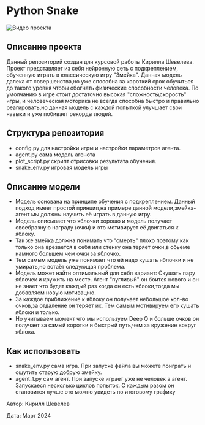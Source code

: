 # Python Snake

![Видео проекта](https://i.imgur.com/3x2SrL6.gif)





## Описание проекта

Данный репозиторий создан для курсовой работы Кирилла Шевелева. Проект представляет из себя нейронную сеть c подкреплением, обученную играть в классическую игру "Змейка".
Данная модель далека от совершенства,но уже способна за короткий срок обучиться до такого уровня чтобы обогнать физические способности человека. По умолчанию в игре стоит достаточно высокая "сложность\скорость" игры,
и человеческая моторика не всегда способна быстро и правильно реагировать,но данная модель с каждой попыткой улучшает свои навыки и уже побивает рекорды людей.


## Структура репозитория

- config.py для настройки игры и настройки параметров агента.
- agent.py сама модель агенота
- plot_script.py скрипт отрисовки результата обучения.
- snake_env.py игровая модель игры
## Описание модели

- Модель основана на принципе обучения с подкреплением. Данный подход имеет простой принцип,на примере данной модели,змейка-агент мы должны научить её играть в данную игру.
- Модель описывает что яблочки хорошо и модель получает своебразную награду (очки) и это мотивирует её двигаться к яблоку.
- Так же змейка должна понимать что "смерть" плохо поэтому как только она врезается в себя или стенку она теряет очки,в обьеме намного большем чем очки за яблочко.
- Тем самым модель уже понимает что ей надо кушать яблочки и не умирать,но встаёт следующая проблема.
- Модель может найти оптимальный для себя вариант: Скушать пару яблочек и кружить на месте. Агент "пугливый" он боится нового и он не знает что будет каждый раз когда он есть яблоки,тогда мы добавляем новую мотивацию.
- За каждое приближение к яблоку он получает небольшое кол-во очков,за отдаление он теряет их. Тем самым мотивируем его кушать яблоки и только.
- Но учитываем момент что мы используем Deep Q и больше очков он получает за самый коротки и быстрый путь,чем за кружение вокруг яблока.
  
## Как использовать
- snake_env.py сама игра. При запуске файла вы можете поиграть и ощутить старую добрую змейку.
- agent_1.py сам агент. При запуске играет уже не человек а агент. Запускаеся несколько циклов попыток. С каждым разом он становится лучше это можно увидеть по итоговому графику



Автор: Кирилл Шевелев

Дата: Март 2024
